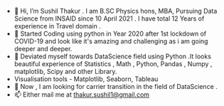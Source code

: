 - 👋 Hi, I’m Sushil Thakur . I am B.SC Physics hons, MBA, Pursuing  Data Science from INSAID since 10 April 2021 . I have total 12 Years of experience in Travel domain . 
- 👀 Started Coding using python in Year 2020 after 1st lockdown of COVID-19 and look like it's amazing and challenging as i am going deeper and deeper.
- 🌱 Deviated myself towards DataScience field using Python .It looks beautiful experience of Statistics , Math , Python, Pandas , Numpy , matplotlib, Scipy and other Library.
- Visualisation tools - Matplotlib, Seaborn, Tableau
- 💞️  Now , I am looking for carrier transition in the field of DataScience .
- 📫 Either mail me at thakur.sushil1@gmail.com

<!---
sushil1902/sushil1902 is a ✨ special ✨ repository because its `README.md` (this file) appears on your GitHub profile.
You can click the Preview link to take a look at your changes.
--->
